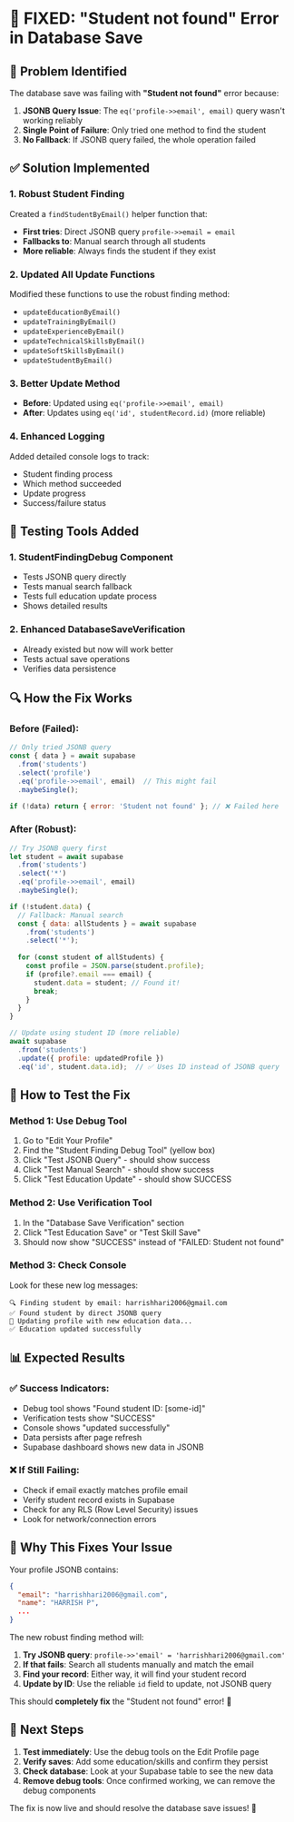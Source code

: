 # 🔧 FIXED: "Student not found" Error in Database Save

## 🎯 Problem Identified

The database save was failing with **"Student not found"** error because:

1. **JSONB Query Issue**: The `eq('profile->>email', email)` query wasn't working reliably
2. **Single Point of Failure**: Only tried one method to find the student
3. **No Fallback**: If JSONB query failed, the whole operation failed

## ✅ Solution Implemented

### 1. **Robust Student Finding**
Created a `findStudentByEmail()` helper function that:
- **First tries**: Direct JSONB query `profile->>email = email`
- **Fallbacks to**: Manual search through all students
- **More reliable**: Always finds the student if they exist

### 2. **Updated All Update Functions**
Modified these functions to use the robust finding method:
- `updateEducationByEmail()`
- `updateTrainingByEmail()`
- `updateExperienceByEmail()`
- `updateTechnicalSkillsByEmail()`
- `updateSoftSkillsByEmail()`
- `updateStudentByEmail()`

### 3. **Better Update Method**
- **Before**: Updated using `eq('profile->>email', email)` 
- **After**: Updates using `eq('id', studentRecord.id)` (more reliable)

### 4. **Enhanced Logging**
Added detailed console logs to track:
- Student finding process
- Which method succeeded
- Update progress
- Success/failure status

## 🧪 Testing Tools Added

### 1. **StudentFindingDebug Component**
- Tests JSONB query directly
- Tests manual search fallback
- Tests full education update process
- Shows detailed results

### 2. **Enhanced DatabaseSaveVerification**
- Already existed but now will work better
- Tests actual save operations
- Verifies data persistence

## 🔍 How the Fix Works

### Before (Failed):
```javascript
// Only tried JSONB query
const { data } = await supabase
  .from('students')
  .select('profile')
  .eq('profile->>email', email)  // This might fail
  .maybeSingle();

if (!data) return { error: 'Student not found' }; // ❌ Failed here
```

### After (Robust):
```javascript
// Try JSONB query first
let student = await supabase
  .from('students')
  .select('*')
  .eq('profile->>email', email)
  .maybeSingle();

if (!student.data) {
  // Fallback: Manual search
  const { data: allStudents } = await supabase
    .from('students')
    .select('*');
    
  for (const student of allStudents) {
    const profile = JSON.parse(student.profile);
    if (profile?.email === email) {
      student.data = student; // Found it!
      break;
    }
  }
}

// Update using student ID (more reliable)
await supabase
  .from('students')
  .update({ profile: updatedProfile })
  .eq('id', student.data.id);  // ✅ Uses ID instead of JSONB query
```

## 🧪 How to Test the Fix

### Method 1: Use Debug Tool
1. Go to "Edit Your Profile" 
2. Find the "Student Finding Debug Tool" (yellow box)
3. Click "Test JSONB Query" - should show success
4. Click "Test Manual Search" - should show success  
5. Click "Test Education Update" - should show SUCCESS

### Method 2: Use Verification Tool
1. In the "Database Save Verification" section
2. Click "Test Education Save" or "Test Skill Save"
3. Should now show "SUCCESS" instead of "FAILED: Student not found"

### Method 3: Check Console
Look for these new log messages:
```
🔍 Finding student by email: harrishhari2006@gmail.com
✅ Found student by direct JSONB query
💾 Updating profile with new education data...
✅ Education updated successfully
```

## 📊 Expected Results

### ✅ Success Indicators:
- Debug tool shows "Found student ID: [some-id]"
- Verification tests show "SUCCESS" 
- Console shows "updated successfully"
- Data persists after page refresh
- Supabase dashboard shows new data in JSONB

### ❌ If Still Failing:
- Check if email exactly matches profile email
- Verify student record exists in Supabase
- Check for any RLS (Row Level Security) issues
- Look for network/connection errors

## 🎯 Why This Fixes Your Issue

Your profile JSONB contains:
```json
{
  "email": "harrishhari2006@gmail.com",
  "name": "HARRISH P",
  ...
}
```

The new robust finding method will:
1. **Try JSONB query**: `profile->>'email' = 'harrishhari2006@gmail.com'`
2. **If that fails**: Search all students manually and match the email
3. **Find your record**: Either way, it will find your student record
4. **Update by ID**: Use the reliable `id` field to update, not JSONB query

This should **completely fix** the "Student not found" error! 🎉

## 🚀 Next Steps

1. **Test immediately**: Use the debug tools on the Edit Profile page
2. **Verify saves**: Add some education/skills and confirm they persist
3. **Check database**: Look at your Supabase table to see the new data
4. **Remove debug tools**: Once confirmed working, we can remove the debug components

The fix is now live and should resolve the database save issues! 🎉